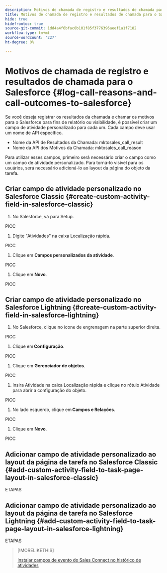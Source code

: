 ```yaml
---
description: Motivos de chamada de registro e resultados de chamada para o Salesforce - Documentos da Marketo - Documentação do produto
title: Motivos de chamada de registro e resultados de chamada para o Salesforce
hide: true
hidefromtoc: true
source-git-commit: 1dd4a4f6bfac0b101f85f3776396aeef1a1f7182
workflow-type: tm+mt
source-wordcount: '227'
ht-degree: 0%

---
```


# Motivos de chamada de registro e resultados de chamada para o Salesforce {#log-call-reasons-and-call-outcomes-to-salesforce}

Se você deseja registrar os resultados da chamada e chamar os motivos para o Salesforce para fins de relatório ou visibilidade, é possível criar um campo de atividade personalizado para cada um. Cada campo deve usar um nome de API específico.

* Nome da API de Resultados da Chamada: mktosales_call_result
* Nome da API dos Motivos da Chamada: mktosales_call_reason

Para utilizar esses campos, primeiro será necessário criar o campo como um campo de atividade personalizado. Para torná-lo visível para os usuários, será necessário adicioná-lo ao layout da página do objeto da tarefa.

## Criar campo de atividade personalizado no Salesforce Classic  {#create-custom-activity-field-in-salesforce-classic}

1. No Salesforce, vá para Setup.

PICC

1. Digite &quot;Atividades&quot; na caixa Localização rápida.

PICC

1. Clique em **Campos personalizados da atividade**.

PICC

1. Clique em **Novo**.

PICC

## Criar campo de atividade personalizado no Salesforce Lightning {#create-custom-activity-field-in-salesforce-lightning}

1. No Salesforce, clique no ícone de engrenagem na parte superior direita.

PICC

1. Clique em **Configuração**.

PICC

1. Clique em **Gerenciador de objetos**.

PICC

1. Insira Atividade na caixa Localização rápida e clique no rótulo Atividade para abrir a configuração do objeto.

PICC

1. No lado esquerdo, clique em **Campos e Relações**.

PICC

1. Clique em **Novo**.

PICC

## Adicionar campo de atividade personalizado ao layout da página de tarefa no Salesforce Classic {#add-custom-activity-field-to-task-page-layout-in-salesforce-classic}

ETAPAS

## Adicionar campo de atividade personalizado ao layout da página de tarefa no Salesforce Lightning {#add-custom-activity-field-to-task-page-layout-in-salesforce-lightning}

ETAPAS

>[!MORELIKETHIS]
>
>[Instalar campos de evento do Sales Connect no histórico de atividades](/help/marketo/product-docs/marketo-sales-connect/crm/salesforce-customization/install-sales-connect-event-fields-on-activity-history.md)
